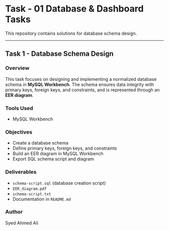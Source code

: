 # Task - 01 Database & Dashboard Tasks

This repository contains solutions for database schema design.  

---

## Task 1 - Database Schema Design

### Overview
This task focuses on designing and implementing a normalized database schema in **MySQL Workbench**. The schema ensures data integrity with primary keys, foreign keys, and constraints, and is represented through an **EER diagram**.

### Tools Used
- MySQL Workbench

### Objectives
- Create a database schema
- Define primary keys, foreign keys, and constraints
- Build an EER diagram in MySQL Workbench
- Export SQL schema script and diagram

### Deliverables
- `schema-script.sql` (database creation script)  
- `EER_diagram.pdf`
- `schema-script.txt`
- Documentation in `README.md`  

### Author
Syed Ahmed Ali
